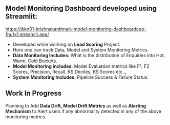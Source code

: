 ## Model Monitoring Dashboard developed using Streamlit:
https://jkkn31-krishnakanthnaik-model-monitoring-dashboardapp-1hu1x1.streamlit.app/

* Developed while working on <b>Lead Scoring</b> Project.
* Here one can track Data, Model and System Monitoring Metrics.
* <b>Data Monitoring Includes:</b> What is the distribution of Enquiries into Hot, Warm, Cold Buckets.
* <b>Model Monitoring includes:</b> Model Evaluation metrics like F1, F2 Scores, Precision, Recall, KS Deciles, KS Scores etc..,
* <b>System Monitoring Includes:</b> Pipeline Success & Failure Status.

## Work In Progress
Planning to Add <b>Data Drift, Model Drift Metrics</b> as well as <b>Alerting Mechanism</b> to Alert users if any abnormality detected in any of the above monitoring metrics.
